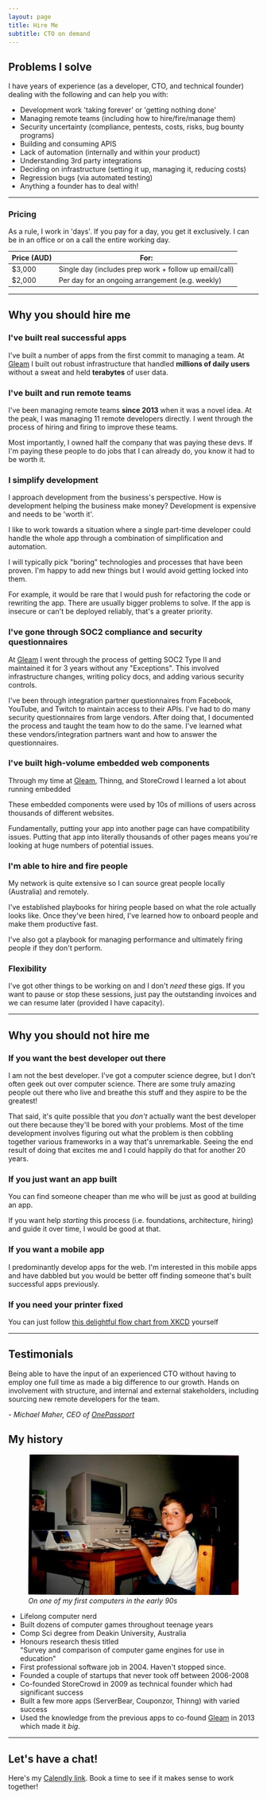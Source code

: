 ```yaml
---
layout: page
title: Hire Me
subtitle: CTO on demand
---
```


## Problems I solve

I have years of experience (as a developer, CTO, and technical founder) dealing with the following and can help you with:

* Development work 'taking forever' or 'getting nothing done'
* Managing remote teams (including how to hire/fire/manage them)
* Security uncertainty (compliance, pentests, costs, risks, bug bounty programs)
* Building and consuming APIS
* Lack of automation (internally and within your product) 
* Understanding 3rd party integrations
* Deciding on infrastructure (setting it up, managing it, reducing costs)
* Regression bugs (via automated testing)
* Anything a founder has to deal with!

---

### Pricing

As a rule, I work in 'days'.  If you pay for a day, you get it exclusively.  I can be in an office or on a call the entire working day.

| Price (AUD) | For:                                                   |
|-------------|--------------------------------------------------------|
| $3,000      | Single day (includes prep work + follow up email/call) |
| $2,000      | Per day for an ongoing arrangement (e.g. weekly)       |

---

## Why you should hire me

### I've built real successful apps

I've built a number of apps from the first commit to managing a team.  At [Gleam](https://gleam.io) I built out robust infrastructure that handled **millions of daily users** without a sweat and held **terabytes** of user data.  

### I've built and run remote teams

I've been managing remote teams **since 2013** when it was a novel idea.  At the peak, I was managing 11 remote developers directly.  I went through the process of hiring and firing to improve these teams.

Most importantly, I owned half the company that was paying these devs.  If I'm paying these people to do jobs that I can already do, you know it had to be worth it.

### I simplify development

I approach development from the business's perspective.  How is development helping the business make money?  Development is expensive and needs to be 'worth it'.

I like to work towards a situation where a single part-time developer could handle the whole app through a combination of simplification and automation.

I will typically pick "boring" technologies and processes that have been proven.  I'm happy to add new things but I would avoid getting locked into them.

For example, it would be rare that I would push for refactoring the code or rewriting the app.  There are usually bigger problems to solve.  If the app is insecure or can't be deployed reliably, that's a greater priority.

### I've gone through SOC2 compliance and security questionnaires

At [Gleam](https://gleam.io) I went through the process of getting SOC2 Type II and maintained it for 3 years without any "Exceptions".  This involved infrastructure changes, writing policy docs, and adding various security controls.   

I've been through integration partner questionnaires from Facebook, YouTube, and Twitch to maintain access to their APIs.  I've had to do many security questionnaires from large vendors.  After doing that, I documented the process and taught the team how to do the same.  I've learned what these vendors/integration partners want and how to answer the questionnaires.  

### I've built high-volume embedded web components

Through my time at [Gleam](https://gleam.io), Thinng, and StoreCrowd I learned a lot about running embedded

These embedded components were used by 10s of millions of users across thousands of different websites.

Fundamentally, putting your app into another page can have compatibility issues.  Putting that app into literally thousands of other pages means you're looking at huge numbers of potential issues.

### I'm able to hire and fire people

My network is quite extensive so I can source great people locally (Australia) and remotely.

I've established playbooks for hiring people based on what the role actually looks like.  Once they've been hired, I've learned how to onboard people and make them productive fast.

I've also got a playbook for managing performance and ultimately firing people if they don't perform.

### Flexibility

I've got other things to be working on and I don't _need_ these gigs.  If you want to pause or stop these sessions, just pay the outstanding invoices and we can resume later (provided I have capacity). 

---

## Why you should not hire me

### If you want the best developer out there

I am not the best developer.  I've got a computer science degree, but I don't often geek out over computer science.  There are some truly amazing people out there who live and breathe this stuff and they aspire to be the greatest!

That said, it's quite possible that you _don't_ actually want the best developer out there because they'll be bored with your problems.  Most of the time development involves figuring out what the problem is then cobbling together various frameworks in a way that's unremarkable.  Seeing the end result of doing that excites me and I could happily do that for another 20 years. 

### If you just want an app built

You can find someone cheaper than me who will be just as good at building an app.

If you want help _starting_ this process (i.e. foundations, architecture, hiring) and guide it over time, I would be good at that. 

### If you want a mobile app

I predominantly develop apps for the web.  I'm interested in this mobile apps and have dabbled but you would be better off finding someone that's built successful apps previously.

### If you need your printer fixed

You can just follow [this delightful flow chart from XKCD](https://xkcd.com/627/) yourself 

---


## Testimonials

Being able to have the input of an experienced CTO without having to employ one full time as made a big difference to our growth. Hands on involvement with structure, and internal and external stakeholders, including sourcing new remote developers for the team.

_- Michael Maher, CEO of [OnePassport](https://onepassport.co/)_

## My history

<figure>
  <img src="/ponny-early-computer.jpg" alt="Ponny on a computer in the 80s"/>
  <figcaption><em>On one of my first computers in the early 90s</em></figcaption> 
</figure>

* Lifelong computer nerd
* Built dozens of computer games throughout teenage years
* Comp Sci degree from Deakin University, Australia
* Honours research thesis titled <br/>"Survey and comparison of computer game engines for use in education"
* First professional software job in 2004.  Haven't stopped since.
* Founded a couple of startups that never took off between 2006-2008
* Co-founded StoreCrowd in 2009 as technical founder which had significant success
* Built a few more apps (ServerBear, Couponzor, Thinng) with varied success
* Used the knowledge from the previous apps to co-found [Gleam](https://gleam.io) in 2013 which made it _big_.

---

## Let's have a chat!

Here's my [Calendly link](https://calendly.com/ponny/30min).  Book a time to see if it makes sense to work together!